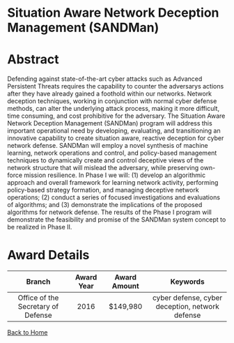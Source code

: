 
Situation Aware Network Deception Management (SANDMan)
======================================================

# Abstract


Defending against state-of-the-art cyber attacks such as Advanced Persistent Threats requires the capability to counter the adversarys actions after they have already gained a foothold within our networks. Network deception techniques, working in conjunction with normal cyber defense methods, can alter the underlying attack process, making it more difficult, time consuming, and cost prohibitive for the adversary. The Situation Aware Network Deception Management (SANDMan) program will address this important operational need by developing, evaluating, and transitioning an innovative capability to create situation aware, reactive deception for cyber network defense. SANDMan will employ a novel synthesis of machine learning, network operations and control, and policy-based management techniques to dynamically create and control deceptive views of the network structure that will mislead the adversary, while preserving own-force mission resilience. In Phase I we will: (1) develop an algorithmic approach and overall framework for learning network activity, performing policy-based strategy formation, and managing deceptive network operations; (2) conduct a series of focused investigations and evaluations of algorithms; and (3) demonstrate the implications of the proposed algorithms for network defense. The results of the Phase I program will demonstrate the feasibility and promise of the SANDMan system concept to be realized in Phase II.  

# Award Details

|Branch|Award Year|Award Amount|Keywords|
| :---: | :---: | :---: | :---: |
|Office of the Secretary of Defense|2016|$149,980|cyber defense, cyber deception, network defense|
  
  


[Back to Home](https://github.com/chrischow/dod_sbir_awards/JH/#2305)